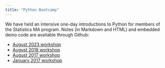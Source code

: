 ```yaml
---
title: "Python Bootcamp"
---
```

We have held an intensive one-day introductions to Python for members of
the Statistics MA program. Notes (in Markdown and HTML) and embedded demo code are available through Github:

- [August
  2023 workshop](https://computing.stat.berkeley.edu/python-workshop-2023)
- [August 2018
  workshop](https://github.com/berkeley-scf/python-bootcamp-2018)
- [August 2017
  workshop](https://github.com/berkeley-scf/python-bootcamp-fall-2017)
- [January 2017
  workshop](https://github.com/berkeley-scf/python-bootcamp-2017)

